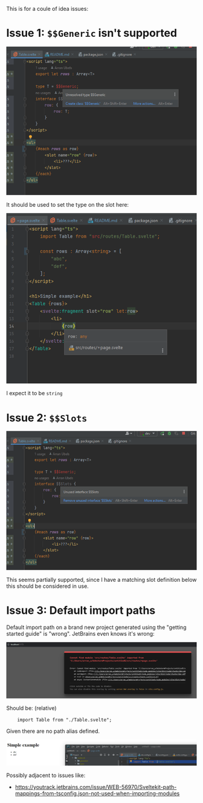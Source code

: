 This is for a coule of idea issues:

# Issue 1: `$$Generic` isn't supported


![img_1.png](img_1.png)

It should be used to set the type on the slot here:

![img_3.png](img_3.png)

I expect it to be `string`

# Issue 2: `$$Slots`

![img.png](img.png)

This seems partially supported, since I have a matching 
slot definition below this should be considered in use.

# Issue 3: Default import paths

Default import path on a brand new project generated using the "getting started guide" is "wrong".
JetBrains even knows it's wrong:

![img_2.png](img_2.png)

Should be: (relative)

```
    import Table from "./Table.svelte";
```

Given there are no path alias defined.

![img_4.png](img_4.png)

Possibly adjacent to issues like:
* https://youtrack.jetbrains.com/issue/WEB-56970/Sveltekit-path-mappings-from-tsconfig.json-not-used-when-importing-modules

